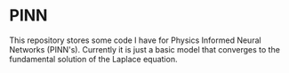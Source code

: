 # PINN
This repository stores some code I have for Physics Informed Neural Networks (PINN's). Currently it is just a basic model that converges to the fundamental solution of the Laplace equation. 
